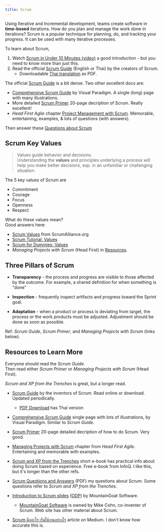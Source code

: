 ```yaml
---
title: Scrum
---
```


Using Iterative and Incremental development, teams create software in **time-boxed** iterations.  How do you plan and manage the work done in iterations?  Scrum is a popular technique for planning, do, and tracking your progress.
It can be used with many iterative processes.

To learn about Scrum,

1. Watch [Scrum in Under 10 Minutes (video)](https://youtu.be/XU0llRltyFM) a good introduction - but you need to know more than just this.
2. Read the official [Scrum Guide][Scrum Guide] (English or Thai) by the creators of Scrum.
   - Downloadable [Thai translation](https://scrumguides.org/download.html) as PDF.

The official [Scrum Guide][Scrum Guide] is a bit dense.  Two other excellent docs are:
- [Comprehensive Scrum Guide](https://www.visual-paradigm.com/scrum/what-is-scrum/) by Visual Paradigm.  A single (long) page with many illustrations.
- More detailed [Scrum Primer](/ISP/resources/Scrum-Primer.pdf) 20-page decription of Scrum. Really excellent!
- *Head First Agile* chapter [Project Management with Scrum](/ISP/resources/Head-First-Scrum.pdf). Memorable, entertaining, examples, & lots of questions (with answers).

Then answer these [Questions about Scrum](https://forms.gle/Cg4JxJZvkAxD3kiU6) 

## Scrum Key Values

> Values guide behavior and decisions.    
> Understanding the **values** and principles underlying a process will help 
> you make better decisions, esp. in an unfamiliar or challenging situation.

The 5 key values of Scrum are

* Commitment
* Courage
* Focus
* Openness
* Respect

What do these values mean?    
Good answers here:

* [Scrum Values](https://www.scrumalliance.org/about-scrum/values) from ScrumAlliance.org
* [Scrum Tutorial: Values](https://www.knowledgehut.com/tutorials/scrum-tutorial/scrum-values)
* [Scrum for Dummies: Values](https://www.dummies.com/careers/project-management/the-5-scrum-values/)
* *Managing Projects with Scrum* (Head First) in [Resources](#resources-to-learn-more).

## Three Pillars of Scrum

* **Transparency** - the process and progress are visible to those affected by the outcome. For example, a shared definition for when something is "done"

* **Inspection** - frequently inspect artifacts and progress toward the Sprint goal. 

* **Adaptation** - when a product or process is deviating from target, the process or the work products must be adjusted. Adjustment should be done as soon as possible.

Ref: *Scrum Guide*, *Scrum Primer*, and *Managing Projects with Scrum* (links below).

## Resources to Learn More

Everyone should read the *Scrum Guide*.    
Then read either *Scrum Primer* or *Managing Projects with Scrum* (Head First).     

*Scrum and XP from the Trenches* is great, but a longer read.

* [Scrum Guide](https://www.scrumguides.org/scrum-guide.html) by the inventors of Scrum. Read online or download.  Updated periodically. 
   * [PDF Download](https://www.scrumguides.org/download.html) has Thai version

* [Comprehensive Scrum Guide](https://www.visual-paradigm.com/scrum/what-is-scrum/) single page with lots of illustrations, by Visual Paradigm. Similar to *Scrum Guide*.

* [Scrum Primer](/ISP/resources/Scrum-Primer.pdf) 20-page detailed decription of how to do Scrum. Very good.

* [Managing Projects with Scrum](/ISP/resources/Head-First-Scrum.pdf) chapter from *Head First Agile*. Entertaining and memorable with examples.

* [Scrum and XP from the Trenches][Scrum-XP-Trenches] short e-book has practical info about doing Scrum based on experience.  Free e-book from InfoQ.  I like this, but it's longer than the other refs.

* [Scrum Questions and Answers](Scrum-Questions-and-Answers.pdf) (PDF) my questions about Scrum. Some questions refer to *Scrum and XP from the Trenches*.

* [Introduction to Scrum slides](Intro-Scrum-MountainGoat.pdf) ([ODP](Intro-Scrum-MountainGoat.odp)) by MountainGoat Software. 
    - [MountainGoat Software](https://www.mountaingoatsoftware.com) is owned by Mike Cohn, co-inventer of Scrum. Web site has other material about Scrum.

* [Scrum คืออะไร เริ่มใช้งานอย่างไร](https://medium.com/fastwork-engineering/scrum-%E0%B8%84%E0%B8%B7%E0%B8%AD%E0%B8%AD%E0%B8%B0%E0%B9%84%E0%B8%A3-%E0%B9%80%E0%B8%A3%E0%B8%B4%E0%B9%88%E0%B8%A1%E0%B9%83%E0%B8%8A%E0%B9%89%E0%B8%87%E0%B8%B2%E0%B8%99%E0%B8%AD%E0%B8%A2%E0%B9%88%E0%B8%B2%E0%B8%87%E0%B9%84%E0%B8%A3-2483e761a47e) article on Medium.  I don't know how accurate this is.

[Scrum Guide]: https://www.scrumguides.org
[Scrum-XP-Trenches]: https://www.infoq.com/minibooks/scrum-xp-from-the-trenches-2/

